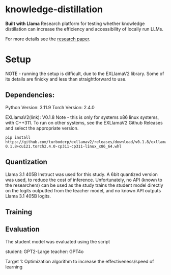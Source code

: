 # knowledge-distillation
**Built with Llama**
Research platform for testing whether knowledge distillation can increase the efficiency and accessibility of locally run LLMs.

For more details see the [research paper]().

# Setup

NOTE - running the setup is difficult, due to the EXLlamaV2 library. Some of its details are finicky and less than straightforward to use. 

## Dependencies:
Python Version: 3.11.9
Torch Version: 2.4.0


EXLlamaV2(link): V0.1.8
Note - this is only for systems x86 linux systems, with C++311. To run on other systems, see the EXLlamaV2 Github Releases and select the appropriate version. 
```
pip install https://github.com/turboderp/exllamav2/releases/download/v0.1.8/exllamav2-0.1.8+cu121.torch2.4.0-cp311-cp311-linux_x86_64.whl
```

## Quantization

Llama 3.1 405B Instruct was used for this study. A 6bit quantized version was used, to reduce the cost of inference. Unfortunately, no API (known to the researchers) can be used as the study trains the student model directly on the logits outputted from the teacher model, and no known API outputs Llama 3.1 405B logits. 

## Training


## Evaluation
The student model was evaluated using the script




student: GPT2-Large
teacher: GPT4o

Target 1: Optimization algorithm to increase the effectiveness/speed of learning
